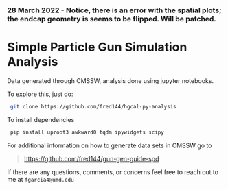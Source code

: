 
### 28 March 2022 - Notice, there is an error with the spatial plots; the endcap geometry is seems to be flipped. Will be patched.

# Simple Particle Gun Simulation Analysis

Data generated through CMSSW, analysis done using jupyter notebooks. 

To explore this, just do: 

```bash
 git clone https://github.com/fred144/hgcal-py-analysis
```

To install dependencies

```bash
 pip install uproot3 awkward0 tqdm ipywidgets scipy
 ```

For additional information on how to generate data sets in CMSSW go to 

> https://github.com/fred144/gun-gen-guide-spd 

If there are any questions, comments, or concerns feel free to reach out to me at ```fgarcia4@umd.edu```
